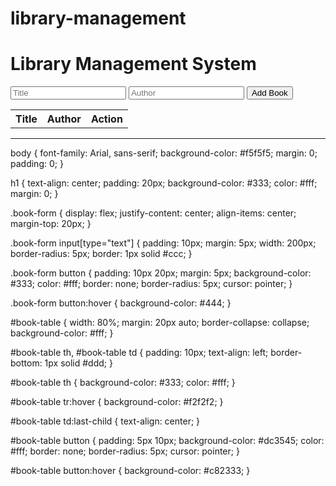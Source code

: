 # library-management
<!DOCTYPE html>
<html>
<head>
  <title>Library Management System</title>
  <link rel="stylesheet" type="text/css" href="style.css">
</head>
<body>
  <h1>Library Management System</h1>

  <div class="book-form">
    <input type="text" id="book-title" placeholder="Title" />
    <input type="text" id="book-author" placeholder="Author" />
    <button onclick="addBook()">Add Book</button>
  </div>

  <table id="book-table">
    <tr>
      <th>Title</th>
      <th>Author</th>
      <th>Action</th>
    </tr>
  </table>

  <script src="script.js"></script>
</body>
</html>




---------------------------------------------------------------------------------------------------------


body {
  font-family: Arial, sans-serif;
  background-color: #f5f5f5;
  margin: 0;
  padding: 0;
}

h1 {
  text-align: center;
  padding: 20px;
  background-color: #333;
  color: #fff;
  margin: 0;
}

.book-form {
  display: flex;
  justify-content: center;
  align-items: center;
  margin-top: 20px;
}

.book-form input[type="text"] {
  padding: 10px;
  margin: 5px;
  width: 200px;
  border-radius: 5px;
  border: 1px solid #ccc;
}

.book-form button {
  padding: 10px 20px;
  margin: 5px;
  background-color: #333;
  color: #fff;
  border: none;
  border-radius: 5px;
  cursor: pointer;
}

.book-form button:hover {
  background-color: #444;
}

#book-table {
  width: 80%;
  margin: 20px auto;
  border-collapse: collapse;
  background-color: #fff;
}

#book-table th,
#book-table td {
  padding: 10px;
  text-align: left;
  border-bottom: 1px solid #ddd;
}

#book-table th {
  background-color: #333;
  color: #fff;
}

#book-table tr:hover {
  background-color: #f2f2f2;
}

#book-table td:last-child {
  text-align: center;
}

#book-table button {
  padding: 5px 10px;
  background-color: #dc3545;
  color: #fff;
  border: none;
  border-radius: 5px;
  cursor: pointer;
}

#book-table button:hover {
  background-color: #c82333;
}
